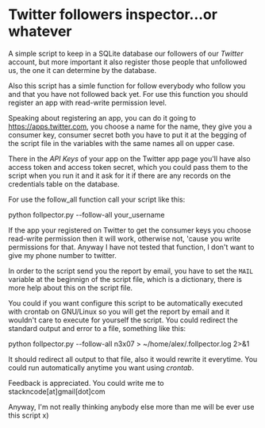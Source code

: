 Twitter followers inspector...or whatever
===================================================

A simple script to keep in a SQLite database our followers  of
our *Twitter* account, but more important it also register those
people that unfollowed us, the one it can determine by the database.

Also this script has a simle function for follow everybody who follow 
you and that you have not followed back yet. For use this function
you should register an app with read-write permission level.

Speaking about registering an app, you can do it going to <https://apps.twitter.com>,
you choose a name for the name, they give you a consumer key, consumer 
secret both you have to put it at the begging of the script file in
the variables with the same names all on upper case.

There in the *API Keys* of your app on the Twitter app page you'll have
also access token and access token secret, which you could pass them
to the script when you run it and it ask for it if there are any records
on the credentials table on the database. 

For use the follow_all function call your script like this:

   python follpector.py --follow-all your_username

If the app your registered on Twitter to get the consumer keys you choose
read-write permission then it will work, otherwise not, 'cause you write
permissions for that. Anyway I have not tested that function, I don't want
to give my phone number to twitter.

In order to the script send you the report by email, you have to set the 
`MAIL` variable at the beginnign of the script file, which is a dictionary,
there is more help about this on the script file.

You could if you want configure this script to be automatically executed
with crontab on GNU/Linux so you will get the report by email and it wouldn't
care to execute for yourself the script. You could redirect the standard output
and error to a file, something like this:

   python follpector.py --follow-all n3x07 > ~/home/alex/.follpector.log 2>&1 

It should redirect all output to that file, also it would rewrite it everytime.
You could run automatically anytime you want using  *crontab*.

Feedback is appreciated. You could write me to stackncode[at]gmail[dot]com

Anyway, I'm not really thinking anybody else more than me will be ever
use this script x)
